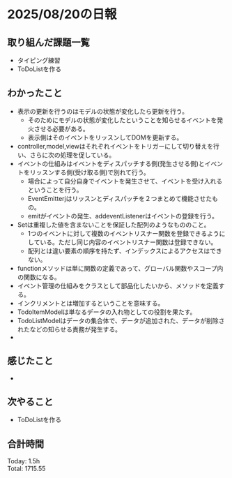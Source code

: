 # 2025/08/20の日報
## 取り組んだ課題一覧
* タイピング練習
* ToDoListを作る
## わかったこと 
* 表示の更新を行うのはモデルの状態が変化したら更新を行う。
  * そのためにモデルの状態が変化したということを知らせるイベントを発火させる必要がある。
  * 表示側はそのイベントをリッスンしてDOMを更新する。
* controller,model,viewはそれぞれイベントをトリガーにして切り替えを行い、さらに次の処理を促している。
* イベントの仕組みはイベントをディスパッチする側(発生させる側)とイベントをリッスンする側(受け取る側)で別れて行う。
  * 場合によって自分自身でイベントを発生させて、イベントを受け入れるということを行う。
  * EventEmitterjはリッスンとディスパッチを２つまとめて機能させたもの。
  * emitがイベントの発生、addeventListenerはイベントの登録を行う。
* Setは重複した値を含まないことを保証した配列のようなもののこと。
  * 1つのイベントに対して複数のイベントリスナー関数を登録できるようにしている。ただし同じ内容のイベントリスナー関数は登録できない。 
  * 配列とは違い要素の順序を持たず、インデックスによるアクセスはできない。
* functionメソッドは単に関数の定義であって、グローバル関数やスコープ内の関数になる。
* イベント管理の仕組みをクラスとして部品化したいから、メソッドを定義する。
* インクリメントとは増加するということを意味する。
* TodoItemModelは単なるデータの入れ物としての役割を果たす。
* TodoListModelはデータの集合体で、データが追加された、データが削除されたなどの知らせる責務が発生する。
* 
## 感じたこと
* 
## 次やること
* ToDoListを作る
##  合計時間 
Today: 1.5h<br>
Total: 1715.55
